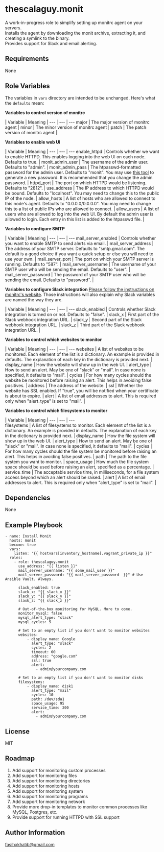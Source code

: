 thescalaguy.monit
=========

A work-in-progress role to simplify setting up monitrc agent on your servers.  
Installs the agent by downloading the monit archive, extracting it, and creating a symlink to the binary.  
Provides support for Slack and email alerting.

Requirements
------------

None

Role Variables
--------------

The variables in `vars` directory are intended to be unchanged. Here's what the `defaults` mean:  

**Variables to control version of monitrc**

| Variable | Meaning |
--- | --- | ---
major | The major version of monitrc agent |
minor | The minor version of monitrc agent |
patch | The patch version of monitrc agent | 

**Variables to enable web UI**

| Variable | Meaning |
--- | --- | ---
enable_httpd | Controls whether we want to enable HTTPD. This enables logging into the web UI on each node. Defaults to true. |
monit_admin_user | The username of the admin user. Defaults to "admin". |
monit_admin_pass | The htpasswd-formatted password for the admin user. Defaults to "monit". You may use [this tool](http://www.htaccesstools.com/htpasswd-generator/) to generate a new password. It is recommended that you change the admin password. |
httpd_port | The port on which HTTPD would be listening. Defaults to "2812". |
use_address | The IP address to which HTTPD would be bound. Defaults to "localhost". You may need to change this to the public IP of the node. |
allow_hosts | A list of hosts who are allowed to connect to this node's agent. Defaults to "0.0.0.0/0.0.0.0". You may need to change this to a list of public IPs who are allowed to connect. |
allow_users | A list of users who are allowed to log into the web UI. By default the admin user is allowed to login. Each entry in this list is added to the htpasswd file. |  

**Variables to configure SMTP**  

| Variable | Meaning |
--- | --- | ---
mail_server_enabled | Controls whether you want to enable SMTP to send alerts via email. |
mail_server_address | The address of your SMTP server. Defaults to "smtp.gmail.com". The default is a good choice if you want a quick setup or else you will need to use your own. |
mail_server_port | The port on which your SMTP server is running. Defaults to "587". |
mail_server_username | The username of your SMTP user who will be sending the email. Defaults to "user". |
mail_server_password | The password of your SMTP user who will be sending the email. Defaults to "password". |  

**Variables to configure Slack integration** 
[Please follow the instructions on monitrc's website](https://mmonit.com/wiki/MMonit/SlackNotification). Those instructions will also explain why Slack variables are named the way they are.  

| Variable | Meaning |
--- | --- | ---
slack_enabled | Controls whether Slack integration is turned on or not. Defaults to "false". |
slack_x | First part of the Slack webhook integration URL. |
slack_y | Second part of the Slack webhook integration URL. |
slack_z | Third part of the Slack webhook integration URL. |  

**Variables to control which websites to monitor** 

| Variable | Meaning |
--- | --- | ---
websites | A list of websites to be monitored. Each element of the list is a dictionary. An example is provided in defaults. The explanation of each key in the dictionary is provided next. |
display_name | How the website will show up in the web UI. |
alert_type | How to send an alert. May be one of "slack" or "mail". In case none is specified, it defaults to "mail". |
cycles | For how many cycles should the website be monitored before raising an alert. This helps in avoiding false positives. |
address | The address of the website. |
ssl | Whether the website has SSL enabled. If "true", you will be notified when your certificate is about to expire. |
alert | A list of email addresses to alert. This is required only when "alert_type" is set to "mail". |  

**Variables to control which filesystems to monitor**  

| Variable | Meaning |
--- | --- | ---  
filesystems | A list of filesystems to monitor. Each element of the list is a dictionary. An example is provided in defaults. The explanation of each key in the dictionary is provided next. |
display_name | How the file system will show up in the web UI. |
alert_type | How to send an alert. May be one of "slack" or "mail". In case none is specified, it defaults to "mail". |
cycles | For how many cycles should the file system be monitored before raising an alert. This helps in avoiding false positives. | 
path | The path to the file system you want to monitor. | 
space_usage | How much the file system space should be used before raising an alert, specified as a percentage. |
service_time | The acceptable service time, in milliseconds, for a file system access beyond which an alert should be raised. |
alert | A list of email addresses to alert. This is required only when "alert_type" is set to "mail". |  


Dependencies
------------

None

Example Playbook
----------------
```
- name: Install Monit
  hosts: monit
  become: true
  vars: 
    listen: "{{ hostvars[inventory_hostname].vagrant_private_ip }}"
  roles: 
    - role: thescalaguy.monit
      use_address: "{{ listen }}"
      mail_server_username: "{{ some_mail_user }}"
      mail_server_password: "{{ mail_server_password  }}" # Use Ansible Vault. Always.
      
      slack_enabled: true
      slack_x: "{{ slack_x }}"
      slack_y: "{{ slack_y }}"
      slaxk_z: "{{ slack_z }}"

      # Out-of-the-box monitoring for MySQL. More to come.
      monitor_mysql: false
      mysql_alert_type: "slack"
      mysql_cycles: 5
      
      # Set to an empty list if you don't want to monitor websites
      websites: 
          - display_name: Google
            alert_type: "slack"
            cycles: 2
            timeout: 60
            address: "google.com"
            ssl: true
            alert:
              - admin@yourcompany.com

      # Set to an empty list if you don't want to monitor disks
      filesystems:
          - display_name: disk1
            alert_type: "mail"
            cycles: 10
            path: /dev/sda1
            space_usage: 95
            service_time: 300
            alert:
              - admin@yourcompany.com
```


License
-------

MIT

Roadmap
-------
1. Add support for monitoring custom processes
2. Add support for monitoring files
3. Add support for monitoring directories
4. Add support for monitoring hosts
5. Add support for monitoring system
6. Add support for monitoring programs
7. Add support for monitoring network
8. Provide more drop-in templates to monitor common processes like MySQL, Postgres, etc.
9. Provide support for running HTTPD with SSL support

Author Information
------------------

fasihxkhatib@gmail.com
